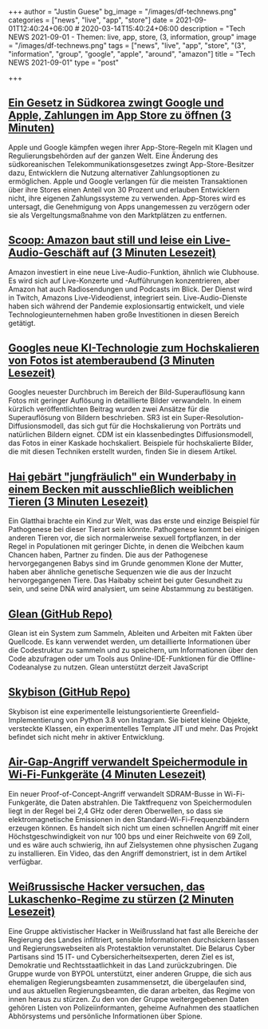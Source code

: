 +++
author = "Justin Guese"
bg_image = "/images/df-technews.png"
categories = ["news", "live", "app", "store"]
date = 2021-09-01T12:40:24+06:00 # 2020-03-14T15:40:24+06:00
description = "Tech NEWS 2021-09-01 - Themen: live, app, store, (3, information, group"
image = "/images/df-technews.png"
tags = ["news", "live", "app", "store", "(3", "information", "group", "google", "apple", "around", "amazon"]
title = "Tech NEWS 2021-09-01"
type = "post"

+++

## [Ein Gesetz in Südkorea zwingt Google und Apple, Zahlungen im App Store zu öffnen (3 Minuten)](https://arstechnica.com/gadgets/2021/08/south-korea-law-forces-google-and-apple-to-open-up-app-store-payments/)

 Apple und Google kämpfen wegen ihrer App-Store-Regeln mit Klagen und Regulierungsbehörden auf der ganzen Welt. Eine Änderung des südkoreanischen Telekommunikationsgesetzes zwingt App-Store-Besitzer dazu, Entwicklern die Nutzung alternativer Zahlungsoptionen zu ermöglichen. Apple und Google verlangen für die meisten Transaktionen über ihre Stores einen Anteil von 30 Prozent und erlauben Entwicklern nicht, ihre eigenen Zahlungssysteme zu verwenden. App-Stores wird es untersagt, die Genehmigung von Apps unangemessen zu verzögern oder sie als Vergeltungsmaßnahme von den Marktplätzen zu entfernen.

## [Scoop: Amazon baut still und leise ein Live-Audio-Geschäft auf (3 Minuten Lesezeit)](https://www.axios.com/amazon-live-audio-clubhouse-competitor-ea0ead59-f6d3-49a0-a216-a4105e0338ba.html)

 Amazon investiert in eine neue Live-Audio-Funktion, ähnlich wie Clubhouse. Es wird sich auf Live-Konzerte und -Aufführungen konzentrieren, aber Amazon hat auch Radiosendungen und Podcasts im Blick. Der Dienst wird in Twitch, Amazons Live-Videodienst, integriert sein. Live-Audio-Dienste haben sich während der Pandemie explosionsartig entwickelt, und viele Technologieunternehmen haben große Investitionen in diesen Bereich getätigt.

## [Googles neue KI-Technologie zum Hochskalieren von Fotos ist atemberaubend (3 Minuten Lesezeit)](https://petapixel.com/2021/08/30/googles-new-ai-photo-upscaling-tech-is-jaw-dropping/)

 Googles neuester Durchbruch im Bereich der Bild-Superauflösung kann Fotos mit geringer Auflösung in detaillierte Bilder verwandeln. In einem kürzlich veröffentlichten Beitrag wurden zwei Ansätze für die Superauflösung von Bildern beschrieben. SR3 ist ein Super-Resolution-Diffusionsmodell, das sich gut für die Hochskalierung von Porträts und natürlichen Bildern eignet. CDM ist ein klassenbedingtes Diffusionsmodell, das Fotos in einer Kaskade hochskaliert. Beispiele für hochskalierte Bilder, die mit diesen Techniken erstellt wurden, finden Sie in diesem Artikel.

## [Hai gebärt "jungfräulich" ein Wunderbaby in einem Becken mit ausschließlich weiblichen Tieren (3 Minuten Lesezeit)](https://interestingengineering.com/shark-gives-virgin-birth-to-miracle-baby-in-all-female-tank)

 Ein Glatthai brachte ein Kind zur Welt, was das erste und einzige Beispiel für Pathogenese bei dieser Tierart sein könnte. Pathogenese kommt bei einigen anderen Tieren vor, die sich normalerweise sexuell fortpflanzen, in der Regel in Populationen mit geringer Dichte, in denen die Weibchen kaum Chancen haben, Partner zu finden. Die aus der Pathogenese hervorgegangenen Babys sind im Grunde genommen Klone der Mutter, haben aber ähnliche genetische Sequenzen wie die aus der Inzucht hervorgegangenen Tiere. Das Haibaby scheint bei guter Gesundheit zu sein, und seine DNA wird analysiert, um seine Abstammung zu bestätigen.

## [Glean (GitHub Repo)](https://github.com/facebookincubator/glean)

 Glean ist ein System zum Sammeln, Ableiten und Arbeiten mit Fakten über Quellcode. Es kann verwendet werden, um detaillierte Informationen über die Codestruktur zu sammeln und zu speichern, um Informationen über den Code abzufragen oder um Tools aus Online-IDE-Funktionen für die Offline-Codeanalyse zu nutzen. Glean unterstützt derzeit JavaScript

## [Skybison (GitHub Repo)](https://github.com/facebookexperimental/skybison)

 Skybison ist eine experimentelle leistungsorientierte Greenfield-Implementierung von Python 3.8 von Instagram. Sie bietet kleine Objekte, versteckte Klassen, ein experimentelles Template JIT und mehr. Das Projekt befindet sich nicht mehr in aktiver Entwicklung.

## [Air-Gap-Angriff verwandelt Speichermodule in Wi-Fi-Funkgeräte (4 Minuten Lesezeit)](https://threatpost.com/air-gap-attack-turns-memory-wifi/162358/)

 Ein neuer Proof-of-Concept-Angriff verwandelt SDRAM-Busse in Wi-Fi-Funkgeräte, die Daten abstrahlen. Die Taktfrequenz von Speichermodulen liegt in der Regel bei 2,4 GHz oder deren Oberwellen, so dass sie elektromagnetische Emissionen in den Standard-Wi-Fi-Frequenzbändern erzeugen können. Es handelt sich nicht um einen schnellen Angriff mit einer Höchstgeschwindigkeit von nur 100 bps und einer Reichweite von 69 Zoll, und es wäre auch schwierig, ihn auf Zielsystemen ohne physischen Zugang zu installieren. Ein Video, das den Angriff demonstriert, ist in dem Artikel verfügbar.

## [Weißrussische Hacker versuchen, das Lukaschenko-Regime zu stürzen (2 Minuten Lesezeit)](https://www.engadget.com/belarusian-hackers-overthrow-lukashenko-government-200457163.html)

 Eine Gruppe aktivistischer Hacker in Weißrussland hat fast alle Bereiche der Regierung des Landes infiltriert, sensible Informationen durchsickern lassen und Regierungswebseiten als Protestaktion verunstaltet. Die Belarus Cyber Partisans sind 15 IT- und Cybersicherheitsexperten, deren Ziel es ist, Demokratie und Rechtsstaatlichkeit in das Land zurückzubringen. Die Gruppe wurde von BYPOL unterstützt, einer anderen Gruppe, die sich aus ehemaligen Regierungsbeamten zusammensetzt, die übergelaufen sind, und aus aktuellen Regierungsbeamten, die daran arbeiten, das Regime von innen heraus zu stürzen. Zu den von der Gruppe weitergegebenen Daten gehören Listen von Polizeiinformanten, geheime Aufnahmen des staatlichen Abhörsystems und persönliche Informationen über Spione.

